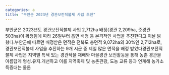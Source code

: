 ```yaml
---
categories: a
title: "부안군 2023년 경관보전직불제 사업 추진"
---
```

부안군은 2023년도 경관보전직불제 사업 2,712ha 배정(경관 2,209ha, 준경관 503ha)이 확정됨에 따라 26일부터 읍면 배정 등 본격적인 사업을 추진한다고 이날 밝혔다.부안군에 따르면 배정받은 면적은 전북도 총면적 9,072ha의 30%인 2,712ha로, 경관보전직불제 사업을 추진하는 9개 시군 중 제일 많은 면적을 배정 받았다경관보전직불제 사업은 지역별 특색 있는 경관작물 재배와 마을경관 보전활동을 통해 농촌 경관을 아름답게 형성․유지․개선하고 이를 지역축제 및 농촌관광, 도농 교류 등과 연계해 농가소득증대는 물론